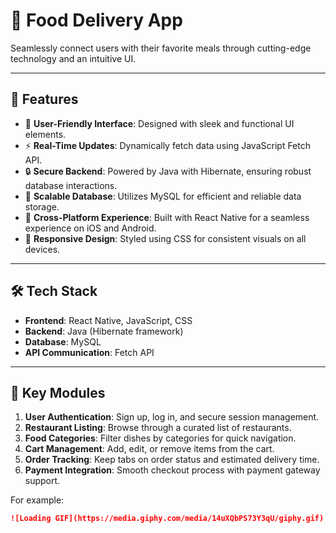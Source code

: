 # 🍔 Food Delivery App

Seamlessly connect users with their favorite meals through cutting-edge technology and an intuitive UI.

---

## 🌟 Features
- 🌈 **User-Friendly Interface**: Designed with sleek and functional UI elements.
- ⚡ **Real-Time Updates**: Dynamically fetch data using JavaScript Fetch API.
- 🔒 **Secure Backend**: Powered by Java with Hibernate, ensuring robust database interactions.
- 💾 **Scalable Database**: Utilizes MySQL for efficient and reliable data storage.
- 📱 **Cross-Platform Experience**: Built with React Native for a seamless experience on iOS and Android.
- 🎨 **Responsive Design**: Styled using CSS for consistent visuals on all devices.

---

## 🛠️ Tech Stack
- **Frontend**: React Native, JavaScript, CSS
- **Backend**: Java (Hibernate framework)
- **Database**: MySQL
- **API Communication**: Fetch API

---

## 🎯 Key Modules
1. **User Authentication**: Sign up, log in, and secure session management.
2. **Restaurant Listing**: Browse through a curated list of restaurants.
3. **Food Categories**: Filter dishes by categories for quick navigation.
4. **Cart Management**: Add, edit, or remove items from the cart.
5. **Order Tracking**: Keep tabs on order status and estimated delivery time.
6. **Payment Integration**: Smooth checkout process with payment gateway support.

For example:

```markdown
![Loading GIF](https://media.giphy.com/media/14uXQbPS73Y3qU/giphy.gif)